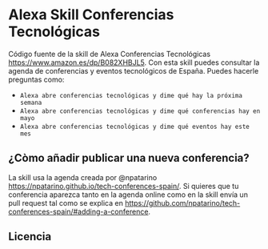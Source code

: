 # Alexa Skill Conferencias Tecnológicas
Código fuente de la skill de Alexa Conferencias Tecnológicas https://www.amazon.es/dp/B082XHBJL5.
Con esta skill puedes consultar la agenda de conferencias y eventos tecnológicos de España.
Puedes hacerle preguntas como:
- `Alexa abre conferencias tecnológicas y dime qué hay la próxima semana`
- `Alexa abre conferencias tecnológicas y dime qué conferencias hay en mayo`
- `Alexa abre conferencias tecnológicas y dime qué eventos hay este mes`

## ¿Còmo añadir publicar una nueva conferencia?
La skill usa la agenda creada por @npatarino https://npatarino.github.io/tech-conferences-spain/. Si quieres que tu conferencia aparezca tanto en la agenda online como en la skill envía un pull request tal como se explica en https://github.com/npatarino/tech-conferences-spain/#adding-a-conference.

## Licencia


